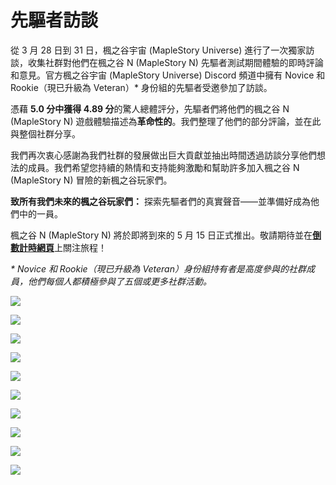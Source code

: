 # 先驅者訪談

從 3 月 28 日到 31 日，楓之谷宇宙 (MapleStory Universe) 進行了一次獨家訪談，收集社群對他們在楓之谷 N (MapleStory N) 先驅者測試期間體驗的即時評論和意見。官方楓之谷宇宙 (MapleStory Universe) Discord 頻道中擁有 Novice 和 Rookie（現已升級為 Veteran）* 身份組的先驅者受邀參加了訪談。

憑藉 **5.0 分中獲得 4.89 分**的驚人總體評分，先驅者們將他們的楓之谷 N (MapleStory N) 遊戲體驗描述為**革命性的**。我們整理了他們的部分評論，並在此與整個社群分享。

我們再次衷心感謝為我們社群的發展做出巨大貢獻並抽出時間透過訪談分享他們想法的成員。我們希望您持續的熱情和支持能夠激勵和幫助許多加入楓之谷 N (MapleStory N) 冒險的新楓之谷玩家們。

**致所有我們未來的楓之谷玩家們：** 探索先驅者們的真實聲音——並準備好成為他們中的一員。

楓之谷 N (MapleStory N) 將於即將到來的 5 月 15 日正式推出。敬請期待並在[**倒數計時網頁**](https://msu.io/maplestoryn/launch-countdown)上關注旅程！

_\* Novice 和 Rookie（現已升級為 Veteran）身份組持有者是高度參與的社群成員，他們每個人都積極參與了五個或更多社群活動。_

![](images/community/image_1747236440949_234.png)

![](images/community/image_1747236440949_720.png)

![](images/community/image_1747236440949_555.png)

![](images/community/image_1747236440949_673.png)

![](images/community/image_1747236440949_391.png)

![](images/community/image_1747236440949_32.png)

![](images/community/image_1747236440949_771.png)

![](images/community/image_1747236440949_24.png)

![](images/community/image_1747236440949_695.png)

![](images/community/image_1747236440949_560.png)